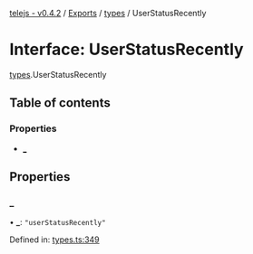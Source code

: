 [telejs - v0.4.2](../README.md) / [Exports](../modules.md) / [types](../modules/types.md) / UserStatusRecently

# Interface: UserStatusRecently

[types](../modules/types.md).UserStatusRecently

## Table of contents

### Properties

- [\_](types.userstatusrecently.md#_)

## Properties

### \_

• **\_**: ``"userStatusRecently"``

Defined in: [types.ts:349](https://github.com/telejs/telejs/blob/64a8dcf/src/types.ts#L349)
